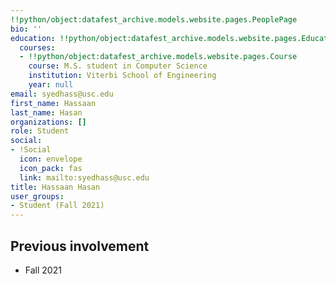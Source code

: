 ```yaml
---
!!python/object:datafest_archive.models.website.pages.PeoplePage
bio: ''
education: !!python/object:datafest_archive.models.website.pages.Education
  courses:
  - !!python/object:datafest_archive.models.website.pages.Course
    course: M.S. student in Computer Science
    institution: Viterbi School of Engineering
    year: null
email: syedhass@usc.edu
first_name: Hassaan
last_name: Hasan
organizations: []
role: Student
social:
- !Social
  icon: envelope
  icon_pack: fas
  link: mailto:syedhass@usc.edu
title: Hassaan Hasan
user_groups:
- Student (Fall 2021)
---
```



## Previous involvement

* Fall 2021

